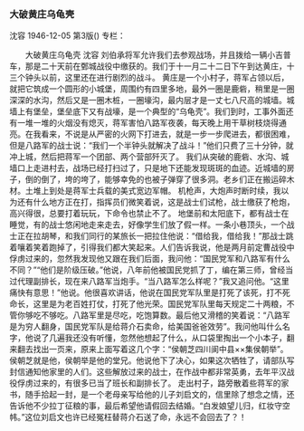 ### 大破黄庄乌龟壳
沈容
1946-12-05
第3版()
专栏：

　　大破黄庄乌龟壳
    沈容
    刘伯承将军允许我们去参观战场，并且拨给一辆小吉普车，那是二十天前在鄄城战役中缴获的。我们于十一月二十二日下午到达黄庄，十三个钟头以前，这里还在进行剧烈的战斗。
    黄庄是一个小村子，蒋军占领以后，就把它筑成一个圆形的小城堡，周围约有四里多地，最外一圈是鹿砦，稍里是一圈深深的水沟，然后又是一圈木桩，一圈壕沟，最内层才是一丈七八尺高的城墙。城墙上有堡垒，堡垒底下又有战壕，是一个典型的“乌龟壳”。我们到时，工事外面还有一堆一堆的火烟没有熄灭，蒋军害怕八路军夜袭，每天晚上用干草树枝烧得通亮。在我看来，不说是从严密的火网下打进去，就是一步一步爬进去，都很困难，但是八路军的战士说：“我们一个半钟头就解决了战斗！”他们只费了三十分钟，就冲上城，然后把蒋军一个团部、两个营部歼灭了。
    我们从突破的鹿砦、水沟、城墙口上走进村去，战场已经打扫过了，只是地下还能发现斑斑的血迹。近城墙的房子，倒的倒了，垮的垮了，能够幸免的也被子弹穿了很多洞。老乡们正在搬运碎木材。土堆上到处是蒋军士兵载的美式宽边军帽。
    机枪声，大炮声时断时续，我以为还有什么地方正在打，指挥员们微笑着说，这是战士们试枪，战士缴获了枪炮，高兴得很，总要打着玩玩，下命令也禁止不了。
    地堡前和太阳底下，都有战士在睡觉，有的战士悠闲地走来走去，好像学生们放了假一样。一条小巷顶头，一个战士正在拉胡琴，和我们同行的某旅长一把拉住他说：“借给我，借给我！”那战士跳着嚷着笑着跑掉了，引得我们都大笑起来。人们告诉我说，他是两月前定曹战役中俘虏过来的，忽然我发现他又跟在我们后面，我问他：“国民党军和八路军有什么不同？”“他们是阶级压破。”他说，八年前他被国民党抓了丁，编在第三师，曾经当过代理副排长，现在来八路军当炮手。“当八路军怎么样呢？”我又追问他。“这里痛快有意思！”他说。他很喜欢讲话，他说在国民党军队里是打死了该死，打不死命长，这里是为老百姓打仗，打死了他光荣。国民党军队里每天规定二十两粮，不管你够吃不够吃。八路军里是尽吃，吃饱算数。最后他又滑稽的笑着说：“八路军是为穷人翻身，国民党军队是给蒋介石卖命，给美国爸爸效劳”。我问他叫什么名字，他说了几遍我还没有听懂，忽然他想起了什么，从口袋里掏出一个小本子，翻来翻去找出一页来，原来上面写着这几个字：“侯朝芝四川阆中县××集侯朝举”。侯朝芝就是他，侯朝举是他的堂兄。他说他下了决心，如果这次牺牲了，请部队写封信通知他家里的人们。这些解放过来的战士，在作战中都非常英勇，去年平汉战役俘虏过来的，有很多已当了班长和副排长了。
    走出村子，路旁散着些蒋军的家书，随手拾起一封，是一个老母亲写给他的儿子刘启文的，信里除了想念之情，还告诉他不少拉丁征粮的事，最后希望他请假回去结婚。“白发娘望儿归，红妆守空帏。”这位刘启文也许已经冤枉替蒋介石送了命，永远不会回去了？！
